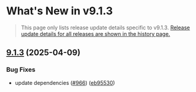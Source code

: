 # What's New in v<span class="_version">9.1.3</span>

> This page only lists release update details specific to v<span class="_version">9.1.3</span>. [Release update details for all releases are shown in the history page.](History)

<!--_release-notes-->
## [9.1.3](https://github.com/Finbuckle/Finbuckle.MultiTenant/compare/v9.1.2...v9.1.3) (2025-04-09)

### Bug Fixes

* update dependencies ([#966](https://github.com/Finbuckle/Finbuckle.MultiTenant/issues/966)) ([eb95530](https://github.com/Finbuckle/Finbuckle.MultiTenant/commit/eb95530156f2554cafdb1d29521d724a75787dad))

<!--_release-notes-->
